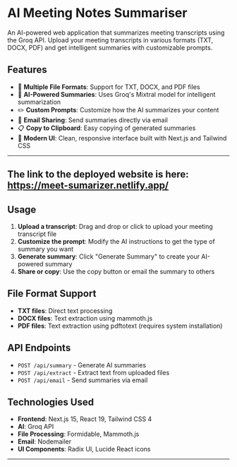 # AI Meeting Notes Summariser

An AI-powered web application that summarizes meeting transcripts using the Groq API. Upload your meeting transcripts in various formats (TXT, DOCX, PDF) and get intelligent summaries with customizable prompts.

## Features

- 📄 **Multiple File Formats**: Support for TXT, DOCX, and PDF files
- 🤖 **AI-Powered Summaries**: Uses Groq's Mixtral model for intelligent summarization
- ✏️ **Custom Prompts**: Customize how the AI summarizes your content
- 📧 **Email Sharing**: Send summaries directly via email
- 📋 **Copy to Clipboard**: Easy copying of generated summaries
- 🎨 **Modern UI**: Clean, responsive interface built with Next.js and Tailwind CSS

-------------------------
The link to the deployed website is here: 
https://meet-sumarizer.netlify.app/
----------------------

## Usage

1. **Upload a transcript**: Drag and drop or click to upload your meeting transcript file
2. **Customize the prompt**: Modify the AI instructions to get the type of summary you want
3. **Generate summary**: Click "Generate Summary" to create your AI-powered summary
4. **Share or copy**: Use the copy button or email the summary to others

## File Format Support

- **TXT files**: Direct text processing
- **DOCX files**: Text extraction using mammoth.js
- **PDF files**: Text extraction using pdftotext (requires system installation)

## API Endpoints

- `POST /api/summary` - Generate AI summaries
- `POST /api/extract` - Extract text from uploaded files
- `POST /api/email` - Send summaries via email

## Technologies Used

- **Frontend**: Next.js 15, React 19, Tailwind CSS 4
- **AI**: Groq API 
- **File Processing**: Formidable, Mammoth.js
- **Email**: Nodemailer
- **UI Components**: Radix UI, Lucide React icons

-------------------------------
